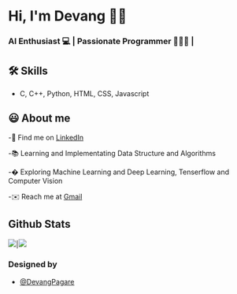 # Hi, I'm Devang 👋🏻

  
### AI Enthusiast 💻 | Passionate Programmer 👨🏻‍💻 | 


## 🛠 Skills
- C, C++, Python, HTML, CSS, Javascript

  
## 😃 About me 
 -🍳 Find me on [LinkedIn](https://www.linkedin.com/in/devang-pagare-90a12a219/)
 
 -📚 Learning and Implementating Data Structure and Algorithms
 
 -� Exploring Machine Learning and Deep Learning, Tenserflow and Computer Vision
 
 -✉️ Reach me at [Gmail](devpagare002@gmail.com)

  


## Github Stats

<img src="https://github-readme-stats.vercel.app/api?username=DevangPagare002&&show_icons=true&count_private=true&theme=github_dark">|<img src="https://github-readme-streak-stats.herokuapp.com/?user=DevangPagare002&theme=blueberry_duo"/>


### Designed by 

- [@DevangPagare](https://www.github.com/DevangPagare002)

  
